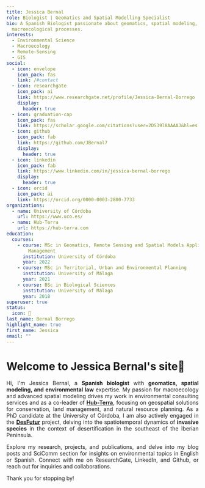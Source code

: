 ```yaml
---
title: Jessica Bernal
role: Biologist | Geomatics and Spatial Modelling Specialist
bio: A Spanish Biologist passionate about geomatics, spatial modeling, and
  macroecological processes.
interests:
  - Environmental Science
  - Macroecology
  - Remote-Sensing
  - GIS
social:
  - icon: envelope
    icon_pack: fas
    link: /#contact
  - icon: researchgate
    icon_pack: ai
    link: https://www.researchgate.net/profile/Jessica-Bernal-Borrego
    display:
      header: true
  - icon: graduation-cap
    icon_pack: fas
    link: https://scholar.google.com/citations?user=2DS39l8AAAAJ&hl=es
  - icon: github
    icon_pack: fab
    link: https://github.com/JBernal7
    display:
      header: true
  - icon: linkedin
    icon_pack: fab
    link: https://www.linkedin.com/in/jessica-bernal-borrego
    display:
      header: true
  - icon: orcid
    icon_pack: ai
    link: https://orcid.org/0000-0003-2800-7733
organizations:
  - name: University of Córdoba
    url: https://www.uco.es/
  - name: Hub-Terra
    url: https://hub-terra.com
education:
  courses:
    - course: MSc in Geomatics, Remote Sensing and Spatial Models Applied to Forest
        Management
      institution: University of Córdoba
      year: 2022
    - course: MSc in Territorial, Urban and Environmental Planning
      institution: University of Málaga
      year: 2021
    - course: BSc in Biological Sciences
      institution: University of Málaga
      year: 2018
superuser: true
status:
  icon: 🦥
last_name: Bernal Borrego
highlight_name: true
first_name: Jessica
email: ""
---
```

# Welcome to Jessica Bernal's site🦥

<!--StartFragment-->

<div style="text-align: justify;">

Hi, I'm Jessica Bernal,  a **Spanish biologist** with **geomatics, spatial modeling, and environmental law** expertise. My passion for macroecology and advanced spatial modeling drives my work in environmental consulting services and as a co-leader of **[Hub-Terra](https://www.hub-terra.com/)**, focusing on geospatial solutions for conservation, land management, and natural resource planning. As a PhD candidate at the University of Córdoba, I am also actively engaged in the **[DesFutur](https://jessica-bernal.com/project/desfutur/)** project, delving into the spatiotemporal dynamics of **invasive species** in the context of desertification in the southeast of the Iberian Peninsula.

Explore my research, projects, and publications, and delve into my blog posts and SciComm section for insights on environmental topics in English or Spanish. Connect with me on ResearchGate, LinkedIn, and Github, or reach out for inquiries and collaborations.

Thank you for stopping by! 

<!--EndFragment-->